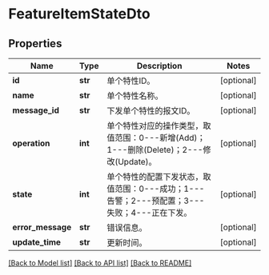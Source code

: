 # FeatureItemStateDto

## Properties
Name | Type | Description | Notes
------------ | ------------- | ------------- | -------------
**id** | **str** | 单个特性ID。 | [optional] 
**name** | **str** | 单个特性名称。 | [optional] 
**message_id** | **str** | 下发单个特性的报文ID。 | [optional] 
**operation** | **int** | 单个特性对应的操作类型，取值范围：0---新增(Add)；1---删除(Delete)；2---修改(Update)。 | [optional] 
**state** | **int** | 单个特性的配置下发状态，取值范围：0---成功；1---告警；2---预配置；3---失败；4---正在下发。 | [optional] 
**error_message** | **str** | 错误信息。 | [optional] 
**update_time** | **str** | 更新时间。 | [optional] 

[[Back to Model list]](../README.md#documentation-for-models) [[Back to API list]](../README.md#documentation-for-api-endpoints) [[Back to README]](../README.md)


